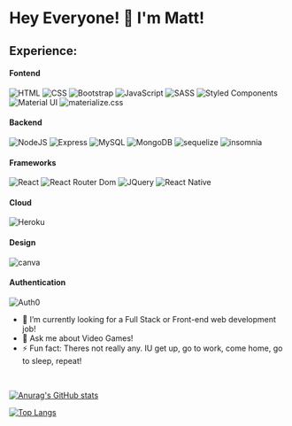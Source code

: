 # Hey Everyone! 👋 I'm Matt!


## Experience:
<!--  HTML / CSS / BOOTSTRAP / Javascript / SASS / NodeJS / Express / React / MongoDB -->

#### Fontend

<p>
  <img alt="HTML" src="https://img.shields.io/badge/HTML5-E34F26?style=for-the-badge&logo=html5&logoColor=white" />
  <img alt="CSS" src="https://img.shields.io/badge/CSS3-1572B6?style=for-the-badge&logo=css3&logoColor=white" />
  <img alt="Bootstrap" src="https://img.shields.io/badge/Bootstrap-563D7C?style=for-the-badge&logo=bootstrap&logoColor=white" />
  <img alt="JavaScript" src="https://img.shields.io/badge/JavaScript-323330?style=for-the-badge&logo=javascript&logoColor=F7DF1E" />
<!--  <img alt= "Typescript" src = "https://badgen.net/badge/icon/typescript?icon=typescript&label&style=flat" /> -->
  <img alt="SASS" src = "https://img.shields.io/badge/Sass-CC6699?style=for-the-badge&logo=sass&logoColor=white" />
   <!-- <img alt="TailWind" src = "https://img.shields.io/badge/Tailwind_CSS-38B2AC?style=for-the-badge&logo=tailwind-css&logoColor=white"> -->
 <img alt="Styled Components" src = "https://img.shields.io/badge/styled--components-DB7093?style=for-the-badge&logo=styled-components&logoColor=white">
 <img alt="Material UI" src = "https://img.shields.io/badge/Material--UI-0081CB?style=for-the-badge&logo=material-ui&logoColor=white">
 <img alt="materialize.css" src="https://img.shields.io/badge/-materialize--css-ff69b4?style=for-the-badge&logo=materialize--css&logoColor=white">
 </p>

 
 
 #### Backend
 
 <p>
  <img alt="NodeJS" src = "https://img.shields.io/badge/Node.js-339933?style=for-the-badge&logo=nodedotjs&logoColor=white" />
  <img alt="Express" src = "https://img.shields.io/badge/Express.js-000000?style=for-the-badge&logo=express&logoColor=white" />
  <img alt="MySQL" src = "https://img.shields.io/badge/MySQL-005C84?style=for-the-badge&logo=mysql&logoColor=white">
  <img alt="MongoDB" src = "https://img.shields.io/badge/MongoDB-white?style=for-the-badge&logo=mongodb&logoColor=4EA94B">
    <img alt="sequelize" src="https://img.shields.io/badge/Sequelize-52B0E7?style=for-the-badge&logo=Sequelize&logoColor=white">
  <img alt="insomnia" src="https://img.shields.io/badge/Insomnia-5849be?style=for-the-badge&logo=Insomnia&logoColor=white">
  </p>

  
  
#### Frameworks

<p>
  <img alt="React" src="https://img.shields.io/badge/React-20232A?style=for-the-badge&logo=react&logoColor=61DAFB" />
<!--   <img alt="Gatsby" src="https://img.shields.io/badge/Gatsby-663399?style=for-the-badge&logo=gatsby&logoColor=white&style=flat" /> -->
<img alt="React Router Dom" src="https://img.shields.io/badge/React_Router-CA4245?style=for-the-badge&logo=react-router&logoColor=white">
<img alt="JQuery" src="https://img.shields.io/badge/jQuery-0769AD?style=for-the-badge&logo=jquery&logoColor=white">
 <img alt="React Native" src="https://img.shields.io/badge/React_Native-20232A?style=for-the-badge&logo=react&logoColor=61DAFB"> 
</p>

#### Cloud

<p>
    <img alt="Heroku" src="https://img.shields.io/badge/Heroku-430098?style=for-the-badge&logo=heroku&logoColor=white">
</p>

#### Design

<p>
     <img alt="canva" src="https://img.shields.io/badge/Canva-%2300C4CC.svg?&style=for-the-badge&logo=Canva&logoColor=white">
</p>

#### Authentication

<p>
     <img alt="Auth0" src="https://img.shields.io/badge/Auth0-20232A?style=for-the-badge&logo=Auth0&logoColor=Red" />
</p>

- 🌱  I’m currently looking for a Full Stack or Front-end web development job!
- 💬  Ask me about Video Games!
- ⚡  Fun fact: Theres not really any. IU get up, go to work, come home, go to sleep, repeat!
<br>  

[![Anurag's GitHub stats](https://github-readme-stats.vercel.app/api?username=MattCross01&show_icons=true&theme=tokyonight)](https://github.com/anuraghazra/github-readme-stats)

[![Top Langs](https://github-readme-stats.vercel.app/api/top-langs/?username=MattCross01&layout=compact&langs_count=10&theme=tokyonight&count_private=true&show_icons=true)](https://github.com/anuraghazra/github-readme-stats)

<!-- [![Anurag's GitHub stats](https://github-readme-stats.vercel.app/api?username=zachinjapan&show_icons=true&theme=tokyonight&count_private=true)](https://github.com/anuraghazra/github-readme-stats) -->

